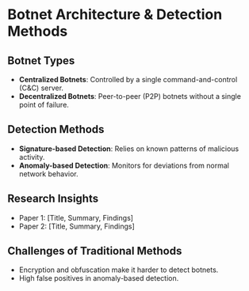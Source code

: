 # Botnet Architecture & Detection Methods

## Botnet Types
- **Centralized Botnets**: Controlled by a single command-and-control (C&C) server.
- **Decentralized Botnets**: Peer-to-peer (P2P) botnets without a single point of failure.

## Detection Methods
- **Signature-based Detection**: Relies on known patterns of malicious activity.
- **Anomaly-based Detection**: Monitors for deviations from normal network behavior.

## Research Insights
- Paper 1: [Title, Summary, Findings]
- Paper 2: [Title, Summary, Findings]

## Challenges of Traditional Methods
- Encryption and obfuscation make it harder to detect botnets.
- High false positives in anomaly-based detection.
